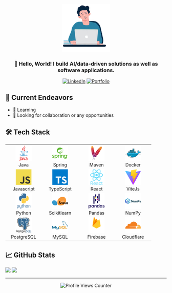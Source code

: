 <div align="center">
  <img src="https://github.com/mendrika261/mendrika261/blob/0295249c0c8a2b47f4cb089603dcd376bae18971/image.png" width="150"/>
</div>

<div align="center">
  <h3> 👋 Hello, World! I build AI/data-driven solutions as well as software applications. </h3>
</div>

<div align="center">
  
[![LinkedIn](https://img.shields.io/badge/LinkedIn-0077B5?style=for-the-badge&logo=linkedin&logoColor=white)](https://linkedin.com/in/mendrika261)
[![Portfolio](https://img.shields.io/badge/Portfolio-FF5722?style=for-the-badge&logo=google-chrome&logoColor=white)](https://mendrika.dev)

</div>


## 🔭 Current Endeavors

- 🌱 Learning
- 👯 Looking for collaboration or any opportunities

## 🛠️ Tech Stack

<div align="center">
  <table>
    <tr>
      <td align="center" width="100">
        <img src="https://github.com/devicons/devicon/blob/master/icons/java/java-original-wordmark.svg" width="50" height="50" alt="Java"/>
        <br>Java
      </td>
      <td align="center" width="100">
        <img src="https://github.com/devicons/devicon/blob/master/icons/spring/spring-original-wordmark.svg" width="50" height="50" alt="Spring"/>
        <br>Spring
      </td>
      <td align="center" width="100">
        <img src="https://github.com/devicons/devicon/blob/master/icons/maven/maven-original.svg" width="50" height="50" alt="Maven"/>
        <br>Maven
      </td>
      <td align="center" width="100">
        <img src="https://github.com/devicons/devicon/blob/master/icons/docker/docker-original.svg" width="50" height="50" alt="Docker"/>
        <br>Docker
      </td>
    </tr>
    <tr>
      <td align="center" width="100">
        <img src="https://github.com/devicons/devicon/blob/master/icons/javascript/javascript-original.svg" width="50" height="50" alt="JavaScript"/>
        <br>Javascript
      </td>
      <td align="center" width="100">
        <img src="https://github.com/devicons/devicon/blob/master/icons/typescript/typescript-original.svg" width="50" height="50" alt="TypeScript"/>
        <br>TypeScript
      </td>
      <td align="center" width="100">
        <img src="https://github.com/devicons/devicon/blob/master/icons/react/react-original-wordmark.svg" width="50" height="50" alt="React"/>
        <br>React
      </td>
      <td align="center" width="100">
        <img src="https://github.com/devicons/devicon/blob/master/icons/vitejs/vitejs-original.svg" width="50" height="50" alt="ViteJs"/>
        <br>ViteJs
      </td>
    </tr>
    <tr>
      <td align="center" width="100">
        <img src="https://github.com/devicons/devicon/blob/master/icons/python/python-original-wordmark.svg" width="50" height="50" alt="Python"/>
        <br>Python
      </td>
      <td align="center" width="100">
        <img src="https://github.com/devicons/devicon/blob/master/icons/scikitlearn/scikitlearn-original.svg" width="50" height="50" alt="Scikitlearn"/>
        <br>Scikitlearn
      </td>
      <td align="center" width="100">
        <img src="https://github.com/devicons/devicon/blob/master/icons/pandas/pandas-original-wordmark.svg" width="50" height="50" alt="Pandas"/>
        <br>Pandas
      </td>
      <td align="center" width="100">
        <img src="https://github.com/devicons/devicon/blob/master/icons/numpy/numpy-original-wordmark.svg" width="50" height="50" alt="NumPy"/>
        <br>NumPy
      </td>
    </tr>
    <tr>
      <td align="center" width="100">
        <img src="https://github.com/devicons/devicon/blob/master/icons/postgresql/postgresql-original-wordmark.svg" width="50" height="50" alt="PostgreSQL"/>
        <br>PostgreSQL
      </td>
      <td align="center" width="100">
        <img src="https://github.com/devicons/devicon/blob/master/icons/mysql/mysql-original-wordmark.svg" width="50" height="50" alt="MySQL"/>
        <br>MySQL
      </td>
      <td align="center" width="100">
        <img src="https://github.com/devicons/devicon/blob/master/icons/firebase/firebase-original-wordmark.svg" width="50" height="50" alt="Firebase"/>
        <br>Firebase
      </td>
      <td align="center" width="100">
        <img src="https://github.com/devicons/devicon/blob/master/icons/cloudflare/cloudflare-original.svg" width="50" height="50" alt="Cloudflare"/>
        <br>Cloudflare
      </td>
    </tr>
  </table>
</div>


## 📈 GitHub Stats

[![](https://github-profile-trophy.vercel.app/?username=mendrika261&theme=dracula&no-frame=false&no-bg=false&margin-w=4#gh-dark-mode-only)](https://github-profile-trophy.vercel.app/?username=mendrika261&theme=tokyonight&no-frame=false&no-bg=false&margin-w=4#gh-dark-mode-only)
[![](https://github-profile-trophy.vercel.app/?username=mendrika261&theme=adluin&no-frame=false&no-bg=true&margin-w=4#gh-light-mode-only)](https://github-profile-trophy.vercel.app/?username=mendrika261&theme=tokyolight&no-frame=false&no-bg=false&margin-w=4#gh-light-mode-only)

---

<div align="center">
  <img src="https://komarev.com/ghpvc/?username=mendrika261" alt="Profile Views Counter" />
</div>
